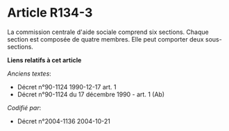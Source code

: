 # Article R134-3

La commission centrale d'aide sociale comprend six sections. Chaque section est composée de quatre membres. Elle peut
comporter deux sous-sections.

**Liens relatifs à cet article**

_Anciens textes_:

  - Décret n°90-1124 1990-12-17 art. 1
  - Décret n°90-1124 du 17 décembre 1990 - art. 1 (Ab)

_Codifié par_:

  - Décret n°2004-1136 2004-10-21
